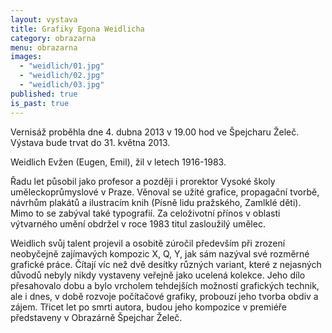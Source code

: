 ```yaml
---
layout: vystava
title: Grafiky Egona Weidlicha
category: obrazarna
menu: obrazarna
images:
  - "weidlich/01.jpg"
  - "weidlich/02.jpg"
  - "weidlich/03.jpg"
published: true
is_past: true
---
```

Vernisáž proběhla dne 4. dubna 2013 v 19.00 hod ve Špejcharu Želeč.
Výstava bude trvat do 31. května 2013.

Weidlich Evžen (Eugen, Emil), žil v letech 1916-1983.

Řadu let působil jako profesor a později i prorektor Vysoké školy uměleckoprůmyslové v Praze. Věnoval se užité grafice, propagační tvorbě, návrhům plakátů a ilustracím knih (Písně lidu pražského, Zamlklé děti). Mimo to se zabýval také typografií. Za celoživotní přínos v oblasti výtvarného umění obdržel v roce 1983 titul zasloužilý umělec.

Weidlich svůj talent projevil a osobitě zúročil především při zrození neobyčejně zajímavých kompozic X, Q, Y, jak sám nazýval své rozměrné grafické práce. Čítají víc než dvě desítky různých variant, které z nejasných důvodů nebyly nikdy vystaveny veřejně jako ucelená kolekce. Jeho dílo přesahovalo dobu a bylo vrcholem tehdejších možností grafických technik, ale i dnes, v době rozvoje počítačové grafiky, probouzí jeho tvorba obdiv a zájem.
Třicet let po smrti autora, budou jeho kompozice v premiéře představeny v Obrazárně Špejchar Želeč.
